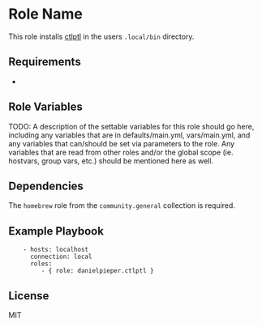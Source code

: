 Role Name
=========

This role installs [ctlptl](https://github.com/tilt-dev/ctlptl) in the users `.local/bin` directory.

Requirements
------------

-

Role Variables
--------------

TODO: A description of the settable variables for this role should go here, including any variables that are in defaults/main.yml, vars/main.yml, and any variables that can/should be set via parameters to the role. Any variables that are read from other roles and/or the global scope (ie. hostvars, group vars, etc.) should be mentioned here as well.

Dependencies
------------

The `homebrew` role from the `community.general` collection is required.

Example Playbook
----------------

```
    - hosts: localhost
      connection: local
      roles:
         - { role: danielpieper.ctlptl }
```

License
-------

MIT
